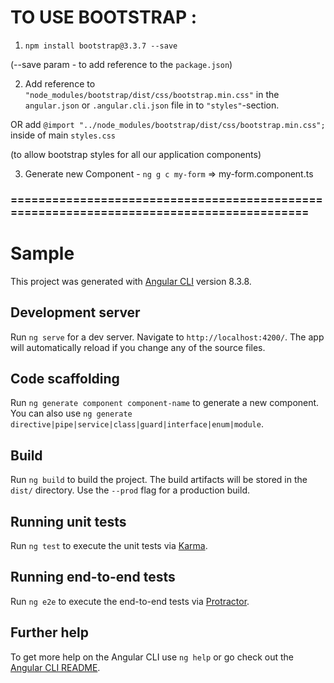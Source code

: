 # TO USE BOOTSTRAP :

1. `npm install bootstrap@3.3.7 --save`

(--save param - to add reference to the `package.json`)

2. Add reference to `"node_modules/bootstrap/dist/css/bootstrap.min.css"` in the `angular.json` or `.angular.cli.json` file in to `"styles"`-section.

OR add `@import "../node_modules/bootstrap/dist/css/bootstrap.min.css";` inside of main `styles.css`

(to allow bootstrap styles for all our application components)

3. Generate new Component - `ng g c my-form` => my-form.component.ts

### ========================================================================================

# Sample

This project was generated with [Angular CLI](https://github.com/angular/angular-cli) version 8.3.8.

## Development server

Run `ng serve` for a dev server. Navigate to `http://localhost:4200/`. The app will automatically reload if you change any of the source files.

## Code scaffolding

Run `ng generate component component-name` to generate a new component. You can also use `ng generate directive|pipe|service|class|guard|interface|enum|module`.

## Build

Run `ng build` to build the project. The build artifacts will be stored in the `dist/` directory. Use the `--prod` flag for a production build.

## Running unit tests

Run `ng test` to execute the unit tests via [Karma](https://karma-runner.github.io).

## Running end-to-end tests

Run `ng e2e` to execute the end-to-end tests via [Protractor](http://www.protractortest.org/).

## Further help

To get more help on the Angular CLI use `ng help` or go check out the [Angular CLI README](https://github.com/angular/angular-cli/blob/master/README.md).
